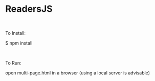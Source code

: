 # ReadersJS

<br>

To Install:

$ npm install

<br>

To Run:

open multi-page.html in a browser (using a local server is advisable)
